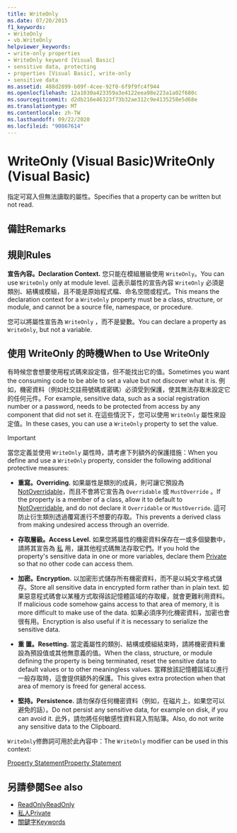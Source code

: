 ```yaml
---
title: WriteOnly
ms.date: 07/20/2015
f1_keywords:
- WriteOnly
- vb.WriteOnly
helpviewer_keywords:
- write-only properties
- WriteOnly keyword [Visual Basic]
- sensitive data, protecting
- properties [Visual Basic], write-only
- sensitive data
ms.assetid: 488d2899-b09f-4cee-92f0-6f9f9fc4f944
ms.openlocfilehash: 12a1030a423359a3e4122eea98e223a1a02f680c
ms.sourcegitcommit: d2db216e46323f73b32ae312c9e4135258e5d68e
ms.translationtype: MT
ms.contentlocale: zh-TW
ms.lasthandoff: 09/22/2020
ms.locfileid: "90867614"
---
```

# <a name="writeonly-visual-basic"></a><span data-ttu-id="04fc7-102">WriteOnly (Visual Basic)</span><span class="sxs-lookup"><span data-stu-id="04fc7-102">WriteOnly (Visual Basic)</span></span>

<span data-ttu-id="04fc7-103">指定可寫入但無法讀取的屬性。</span><span class="sxs-lookup"><span data-stu-id="04fc7-103">Specifies that a property can be written but not read.</span></span>  
  
## <a name="remarks"></a><span data-ttu-id="04fc7-104">備註</span><span class="sxs-lookup"><span data-stu-id="04fc7-104">Remarks</span></span>  
  
## <a name="rules"></a><span data-ttu-id="04fc7-105">規則</span><span class="sxs-lookup"><span data-stu-id="04fc7-105">Rules</span></span>  

 <span data-ttu-id="04fc7-106">**宣告內容。**</span><span class="sxs-lookup"><span data-stu-id="04fc7-106">**Declaration Context.**</span></span> <span data-ttu-id="04fc7-107">您只能在模組層級使用 `WriteOnly`。</span><span class="sxs-lookup"><span data-stu-id="04fc7-107">You can use `WriteOnly` only at module level.</span></span> <span data-ttu-id="04fc7-108">這表示屬性的宣告內容 `WriteOnly` 必須是類別、結構或模組，且不能是原始程式檔、命名空間或程式。</span><span class="sxs-lookup"><span data-stu-id="04fc7-108">This means the declaration context for a `WriteOnly` property must be a class, structure, or module, and cannot be a source file, namespace, or procedure.</span></span>  
  
 <span data-ttu-id="04fc7-109">您可以將屬性宣告為 `WriteOnly` ，而不是變數。</span><span class="sxs-lookup"><span data-stu-id="04fc7-109">You can declare a property as `WriteOnly`, but not a variable.</span></span>  
  
## <a name="when-to-use-writeonly"></a><span data-ttu-id="04fc7-110">使用 WriteOnly 的時機</span><span class="sxs-lookup"><span data-stu-id="04fc7-110">When to Use WriteOnly</span></span>  

 <span data-ttu-id="04fc7-111">有時候您會想要使用程式碼來設定值，但不能找出它的值。</span><span class="sxs-lookup"><span data-stu-id="04fc7-111">Sometimes you want the consuming code to be able to set a value but not discover what it is.</span></span> <span data-ttu-id="04fc7-112">例如，機密資料（例如社交註冊號碼或密碼）必須受到保護，使其無法存取未設定它的任何元件。</span><span class="sxs-lookup"><span data-stu-id="04fc7-112">For example, sensitive data, such as a social registration number or a password, needs to be protected from access by any component that did not set it.</span></span> <span data-ttu-id="04fc7-113">在這些情況下，您可以使用 `WriteOnly` 屬性來設定值。</span><span class="sxs-lookup"><span data-stu-id="04fc7-113">In these cases, you can use a `WriteOnly` property to set the value.</span></span>  
  
> [!IMPORTANT]
> <span data-ttu-id="04fc7-114">當您定義並使用 `WriteOnly` 屬性時，請考慮下列額外的保護措施：</span><span class="sxs-lookup"><span data-stu-id="04fc7-114">When you define and use a `WriteOnly` property, consider the following additional protective measures:</span></span>  
  
- <span data-ttu-id="04fc7-115">**重寫。**</span><span class="sxs-lookup"><span data-stu-id="04fc7-115">**Overriding.**</span></span> <span data-ttu-id="04fc7-116">如果屬性是類別的成員，則可讓它預設為 [NotOverridable](notoverridable.md)，而且不會將它宣告為 `Overridable` 或 `MustOverride` 。</span><span class="sxs-lookup"><span data-stu-id="04fc7-116">If the property is a member of a class, allow it to default to [NotOverridable](notoverridable.md), and do not declare it `Overridable` or `MustOverride`.</span></span> <span data-ttu-id="04fc7-117">這可防止衍生類別透過覆寫進行不想要的存取。</span><span class="sxs-lookup"><span data-stu-id="04fc7-117">This prevents a derived class from making undesired access through an override.</span></span>  
  
- <span data-ttu-id="04fc7-118">**存取層級。**</span><span class="sxs-lookup"><span data-stu-id="04fc7-118">**Access Level.**</span></span> <span data-ttu-id="04fc7-119">如果您將屬性的機密資料保存在一或多個變數中，請將其宣告為 [私](private.md) 用，讓其他程式碼無法存取它們。</span><span class="sxs-lookup"><span data-stu-id="04fc7-119">If you hold the property's sensitive data in one or more variables, declare them [Private](private.md) so that no other code can access them.</span></span>  
  
- <span data-ttu-id="04fc7-120">**加密。**</span><span class="sxs-lookup"><span data-stu-id="04fc7-120">**Encryption.**</span></span> <span data-ttu-id="04fc7-121">以加密形式儲存所有機密資料，而不是以純文字格式儲存。</span><span class="sxs-lookup"><span data-stu-id="04fc7-121">Store all sensitive data in encrypted form rather than in plain text.</span></span> <span data-ttu-id="04fc7-122">如果惡意程式碼會以某種方式取得該記憶體區域的存取權，就會更難利用資料。</span><span class="sxs-lookup"><span data-stu-id="04fc7-122">If malicious code somehow gains access to that area of memory, it is more difficult to make use of the data.</span></span> <span data-ttu-id="04fc7-123">如果必須序列化機密資料，加密也會很有用。</span><span class="sxs-lookup"><span data-stu-id="04fc7-123">Encryption is also useful if it is necessary to serialize the sensitive data.</span></span>  
  
- <span data-ttu-id="04fc7-124">**重 置。**</span><span class="sxs-lookup"><span data-stu-id="04fc7-124">**Resetting.**</span></span> <span data-ttu-id="04fc7-125">當定義屬性的類別、結構或模組結束時，請將機密資料重設為預設值或其他無意義的值。</span><span class="sxs-lookup"><span data-stu-id="04fc7-125">When the class, structure, or module defining the property is being terminated, reset the sensitive data to default values or to other meaningless values.</span></span> <span data-ttu-id="04fc7-126">當釋放該記憶體區域以進行一般存取時，這會提供額外的保護。</span><span class="sxs-lookup"><span data-stu-id="04fc7-126">This gives extra protection when that area of memory is freed for general access.</span></span>  
  
- <span data-ttu-id="04fc7-127">**堅持。**</span><span class="sxs-lookup"><span data-stu-id="04fc7-127">**Persistence.**</span></span> <span data-ttu-id="04fc7-128">請勿保存任何機密資料（例如，在磁片上，如果您可以避免的話）。</span><span class="sxs-lookup"><span data-stu-id="04fc7-128">Do not persist any sensitive data, for example on disk, if you can avoid it.</span></span> <span data-ttu-id="04fc7-129">此外，請勿將任何敏感性資料寫入剪貼簿。</span><span class="sxs-lookup"><span data-stu-id="04fc7-129">Also, do not write any sensitive data to the Clipboard.</span></span>  
  
 <span data-ttu-id="04fc7-130">`WriteOnly`修飾詞可用於此內容中：</span><span class="sxs-lookup"><span data-stu-id="04fc7-130">The `WriteOnly` modifier can be used in this context:</span></span>  
  
 [<span data-ttu-id="04fc7-131">Property Statement</span><span class="sxs-lookup"><span data-stu-id="04fc7-131">Property Statement</span></span>](../statements/property-statement.md)  
  
## <a name="see-also"></a><span data-ttu-id="04fc7-132">另請參閱</span><span class="sxs-lookup"><span data-stu-id="04fc7-132">See also</span></span>

- [<span data-ttu-id="04fc7-133">ReadOnly</span><span class="sxs-lookup"><span data-stu-id="04fc7-133">ReadOnly</span></span>](readonly.md)
- [<span data-ttu-id="04fc7-134">私人</span><span class="sxs-lookup"><span data-stu-id="04fc7-134">Private</span></span>](private.md)
- [<span data-ttu-id="04fc7-135">關鍵字</span><span class="sxs-lookup"><span data-stu-id="04fc7-135">Keywords</span></span>](../keywords/index.md)
